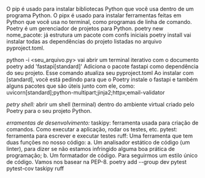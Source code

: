  O pip é usado para instalar bibliotecas Python que você usa dentro de um programa Python.
 O pipx é usado para instalar ferramentas feitas em Python que você usa no terminal, como programas de linha de comando.
  Poetry é um gerenciador de projetos para Python.
       poetry new nome_pacote: já estrutura um pacote com confs iniciais
       poetry install vai instalar todas as dependências do projeto listadas no arquivo pyproject.toml.

 python -i <seu_arquivo.py> vai abrir um terminal iterativo com o documento
 poetry add 'fastapi[standard]' 
   Adiciona o pacote fastapi como dependência do seu projeto. Esse comando atualiza seu pyproject.toml
   Ao instalar com [standard], você está pedindo para que o Poetry instale o fastapi e também alguns pacotes que são úteis junto com ele, como:
       uvicorn[standard];python-multipart;jinja2;httpx;email-validator

*petry shell:* abrir um shell (terminal) dentro do ambiente virtual criado pelo Poetry para o seu projeto Python.

*erramentas de desenvolvimento:*
    taskipy: ferramenta usada para criação de comandos. Como executar a aplicação, rodar os testes, etc.
    pytest: ferramenta para escrever e executar testes
    ruff: Uma ferramenta que tem duas funções no nosso código:
        a. Um analisador estático de código (um linter), para dizer se não estamos infringido alguma boa prática de programação;
        b. Um formatador de código. Para seguirmos um estilo único de código. Vamos nos basear na PEP-8.
    poetry add --group dev pytest pytest-cov taskipy ruff
